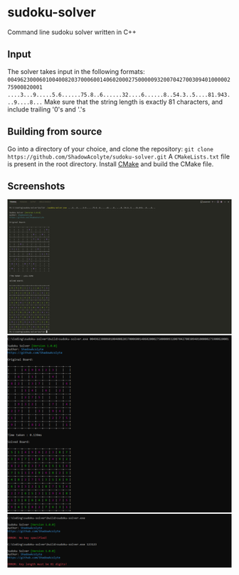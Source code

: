# sudoku-solver
 Command line sudoku solver written in C++

## Input
 The solver takes input in the following formats:
 `004962300060100400820370006001406020002750000093200704270030940100000275900820001`
 `....3...9.....5.6......75.8..6......32....6......8..54.3..5....81.943...9....8...`
 Make sure that the string length is exactly 81 characters, and include trailing '0's and '.'s

## Building from source
 Go into a directory of your choice, and clone the repository:
 `git clone https://github.com/ShadowAcolyte/sudoku-solver.git`
 A `CMakeLists.txt` file is present in the root directory. Install [CMake](https://cmake.org/download/) and build the CMake file.

## Screenshots
 ![](img\Screenshot_vscode.png)
 ![](img\Screenshot_cmd_1.png)
 ![](img\Screenshot_cmd_2.png)